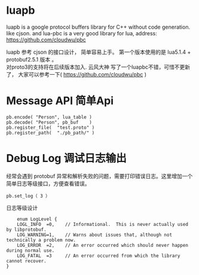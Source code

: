 # luapb
luapb is a google protocol buffers library for C++ without code generation.  like cjson. 
and lua-pbc is a very good library for lua, address: https://github.com/cloudwu/pbc

luapb  参考 cjson 的接口设计， 简单容易上手。
  第一个版本使用的是 lua5.1.4 + protobuf2.5.1 版本 。  
  对proto3的支持将在后续版本加入. 
  云风大神 写了一个luapbc不错，可惜不更新了， 大家可以参考一下( https://github.com/cloudwu/pbc )

# Message API 简单Api 
	 
	pb.encode( "Person", lua_table )         
	pb.decode( "Person", pb_buf    )
	pb.register_file(  "test.proto" )
	pb.register_path(  "./pb_path/" )
  
# Debug Log 调试日志输出 
  经常会遇到 protobuf 异常和解析失败的问题，需要打印错误日志。这里增加一个简单日志等级接口，方便查看错误。 
  
	pb.set_log（ 3 ）
  
  日志等级设计
  
        enum LogLevel {
		LOGL_INFO  =0,    // Informational.  This is never actually used by libprotobuf.
		LOG_WARNING=1,    // Warns about issues that, although not technically a problem now.
		LOG_ERROR  =2,    // An error occurred which should never happen during normal use.
		LOG_FATAL  =3     // An error occurred from which the library cannot recover.  
	}
	
